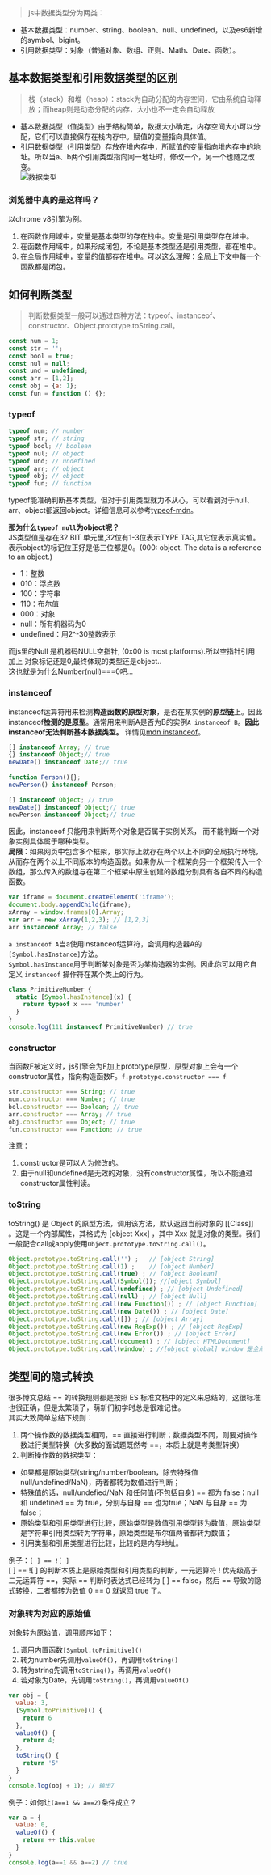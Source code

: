 >js中数据类型分为两类：
- 基本数据类型：number、string、boolean、null、undefined，以及es6新增的symbol、bigint。
- 引用数据类型：对象（普通对象、数组、正则、Math、Date、函数）。
  
## 基本数据类型和引用数据类型的区别  
> 栈（stack）和堆（heap）：stack为自动分配的内存空间，它由系统自动释放；而heap则是动态分配的内存，大小也不一定会自动释放
- 基本数据类型（值类型）由于结构简单，数据大小确定，内存空间大小可以分配，它们可以直接保存在栈内存中。赋值的变量指向具体值。  
- 引用数据类型（引用类型）存放在堆内存中，所赋值的变量指向堆内存中的地址。所以当a、b两个引用类型指向同一地址时，修改一个，另一个也随之改变。  
![数据类型](../images/img_01.png)  

### 浏览器中真的是这样吗？
以chrome v8引擎为例。  
1. 在函数作用域中，变量是基本类型的存在栈中。变量是引用类型存在堆中。
2. 在函数作用域中，如果形成闭包，不论是基本类型还是引用类型，都在堆中。
3. 在全局作用域中，变量的值都存在堆中。可以这么理解：全局上下文中每一个函数都是闭包。

## 如何判断类型
>判断数据类型一般可以通过四种方法：typeof、instanceof、constructor、Object.prototype.toString.call。
```js
const num = 1;
const str = '';
const bool = true;
const nul = null;
const und = undefined;
const arr = [1,2];
const obj = {a: 1};
const fun = function () {};
```  

### typeof
```js
typeof num; // number
typeof str; // string
typeof bool; // boolean
typeof nul; // object
typeof und; // undefined
typeof arr; // object
typeof obj; // object
typeof fun; // function
```
typeof能准确判断基本类型，但对于引用类型就力不从心，可以看到对于null、arr、object都返回object。详细信息可以参考[typeof-mdn](https://developer.mozilla.org/zh-CN/docs/Web/JavaScript/Reference/Operators/typeof)。  

**那为什么`typeof null`为object呢？**  
JS类型值是存在32 BIT 单元里,32位有1-3位表示TYPE TAG,其它位表示真实值。  
表示object的标记位正好是低三位都是0。(000: object. The data is a reference to an object.)  
- 1：整数
- 010：浮点数
- 100：字符串
- 110：布尔值
- 000：对象
- null：所有机器码为0
- undefined：用2^-30整数表示  

而js里的Null 是机器码NULL空指针, (0x00 is most platforms).所以空指针引用 加上 对象标记还是0,最终体现的类型还是object..  
这也就是为什么Number(null)===0吧...

### instanceof  
instanceof运算符用来检测**构造函数的原型对象**，是否在某实例的**原型链**上。因此instanceof**检测的是原型**。通常用来判断A是否为B的实例`A instanceof B`。**因此instanceof无法判断基本数据类型。**
详情见[mdn instanceof](https://developer.mozilla.org/zh-CN/docs/Web/JavaScript/Reference/Operators/instanceof)。
```js
[] instanceof Array; // true
{} instanceof Object;// true
newDate() instanceof Date;// true
 
function Person(){};
newPerson() instanceof Person;
 
[] instanceof Object; // true
newDate() instanceof Object;// true
newPerson instanceof Object;// true
```
因此，instanceof 只能用来判断两个对象是否属于实例关系， 而不能判断一个对象实例具体属于哪种类型。  
**局限**：如果网页中包含多个框架，那实际上就存在两个以上不同的全局执行环境，从而存在两个以上不同版本的构造函数。如果你从一个框架向另一个框架传入一个数组，那么传入的数组与在第二个框架中原生创建的数组分别具有各自不同的构造函数。
```js
var iframe = document.createElement('iframe');
document.body.appendChild(iframe);
xArray = window.frames[0].Array;
var arr = new xArray(1,2,3); // [1,2,3]
arr instanceof Array; // false
```  

`a instanceof A`当a使用instanceof运算符，会调用构造器A的`[Symbol.hasInstance]`方法。  
`Symbol.hasInstance`用于判断某对象是否为某构造器的实例。因此你可以用它自定义 `instanceof` 操作符在某个类上的行为。  

```js
class PrimitiveNumber {
  static [Symbol.hasInstance](x) {
    return typeof x === 'number'
  }
}
console.log(111 instanceof PrimitiveNumber) // true

```
### constructor
当函数F被定义时，js引擎会为F加上prototype原型，原型对象上会有一个constructor属性，指向构造函数F。`f.prototype.constructor === f`
```js
str.constructor === String; // true
num.constructor === Number; // true
bol.constructor === Boolean; // true
arr.constructor === Array; // true
obj.constructor === Object; // true
fun.constructor === Function; // true
```
注意：
1. constructor是可以人为修改的。
2. 由于null和undefined是无效的对象，没有constructor属性，所以不能通过constructor属性判读。

### toString
toString() 是 Object 的原型方法，调用该方法，默认返回当前对象的 [[Class]] 。这是一个内部属性，其格式为 [object Xxx] ，其中 Xxx 就是对象的类型。我们一般配合call或apply使用`Object.prototype.toString.call()`。
```js
Object.prototype.toString.call('') ;   // [object String]
Object.prototype.toString.call(1) ;    // [object Number]
Object.prototype.toString.call(true) ; // [object Boolean]
Object.prototype.toString.call(Symbol()); //[object Symbol]
Object.prototype.toString.call(undefined) ; // [object Undefined]
Object.prototype.toString.call(null) ; // [object Null]
Object.prototype.toString.call(new Function()) ; // [object Function]
Object.prototype.toString.call(new Date()) ; // [object Date]
Object.prototype.toString.call([]) ; // [object Array]
Object.prototype.toString.call(new RegExp()) ; // [object RegExp]
Object.prototype.toString.call(new Error()) ; // [object Error]
Object.prototype.toString.call(document) ; // [object HTMLDocument]
Object.prototype.toString.call(window) ; //[object global] window 是全局对象 global 的引用
```
## 类型间的隐式转换
很多博文总结 == 的转换规则都是按照 ES 标准文档中的定义来总结的，这很标准也很正确，但是太繁琐了，萌新们初学时总是很难记住。  
其实大致简单总结下规则：  
1. 两个操作数的数据类型相同，== 直接进行判断；数据类型不同，则要对操作数进行类型转换（大多数的面试题既然考 ==，本质上就是考类型转换）
2. 判断操作数的数据类型：
-  如果都是原始类型(string/number/boolean，除去特殊值null/undefined/NaN)，两者都转为数值进行判断；
-  特殊值的话，null/undefied/NaN 和任何值(不包括自身) == 都为 false；null 和 undefined == 为 true，分别与自身 == 也为true；NaN 与自身 == 为 false；
-  原始类型和引用类型进行比较，原始类型是数值引用类型转为数值，原始类型是字符串引用类型转为字符串，原始类型是布尔值两者都转为数值；
-  引用类型和引用类型进行比较，比较的是内存地址。

例子：`[ ] == ![ ]`  
[ ] == ![ ] 的判断本质上是原始类型和引用类型的判断，一元运算符 ! 优先级高于二元运算符 ==，实际 == 判断时表达式已经转为 [ ] == false，然后 == 导致的隐式转换，二者都转为数值 0 == 0 就返回 true 了。  

### 对象转为对应的原始值  
对象转为原始值，调用顺序如下：  
1. 调用内置函数`[Symbol.toPrimitive]()`
2. 转为number先调用`valueOf()`，再调用`toString()`
3. 转为string先调用`toString()`，再调用`valueOf()`
4. 若对象为Date，先调用`toString()`，再调用`valueOf()`

```js
var obj = {
  value: 3,
  [Symbol.toPrimitive]() {
    return 6
  },
  valueOf() {
    return 4;
  },
  toString() {
    return '5'
  }  
}
console.log(obj + 1); // 输出7
```

例子：如何让`(a==1 && a==2)`条件成立？  
```js
var a = {
  value: 0,
  valueOf() {
    return ++ this.value
  }
}
console.log(a==1 && a==2) // true
```